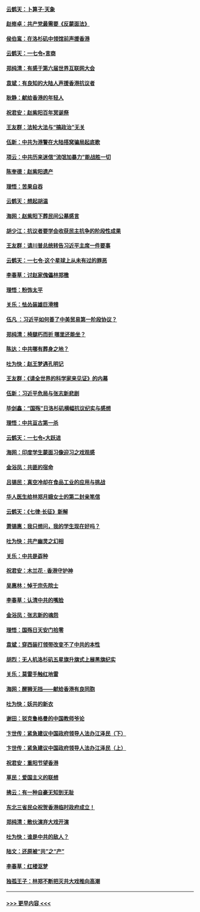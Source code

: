 #### [云鹤天：卜算子‧天象](../pages/nsc993/n11609023.md?t=10241333) 
#### [赵修卓：共产党最需要《反蒙面法》](../pages/nsc993/n11608006.md?t=10241333) 
#### [侯伯鸾：在洛杉矶中领馆前声援香港](../pages/nsc993/n11607802.md?t=10241333) 
#### [云鹤天：一七令•言商](../pages/nsc993/n11606248.md?t=10241333) 
#### [郑纯清：有感于第六届世界互联网大会](../pages/nsc993/n11604718.md?t=10241333) 
#### [袁斌：有良知的大陆人声援香港抗议者](../pages/nsc993/n11603673.md?t=10241333) 
#### [耿静：献给香港的年轻人](../pages/nsc993/n11602462.md?t=10241333) 
#### [祝君安：赵紫阳百年冥诞祭](../pages/nsc993/n11601386.md?t=10241333) 
#### [王友群：法轮大法与“搞政治”无关](../pages/nsc993/n11601658.md?t=10241333) 
#### [伍新：中共为港警在大陆搭窝骗局起底歌](../pages/nsc993/n11601536.md?t=10241333) 
#### [项云：中共历来迷信“流氓加暴力”能战胜一切](../pages/nsc993/n11601496.md?t=10241333) 
#### [陈奎德：赵紫阳遗产](../pages/nsc993/n11601444.md?t=10241333) 
#### [理悟：苦果自吞](../pages/nsc993/n11601385.md?t=10241333) 
#### [云鹤天：想起胡温](../pages/nsc993/n11600033.md?t=10241333) 
#### [海网：赵紫阳下葬民间公墓感言](../pages/nsc993/n11600021.md?t=10241333) 
#### [胡少江：抗议者要学会收获民主抗争的阶段性成果](../pages/nsc993/n11599626.md?t=10241333) 
#### [王友群：请川普总统转告习近平主席一件要事](../pages/nsc993/n11599533.md?t=10241333) 
#### [云鹤天：一七令‧这个星球上从未有过的罪恶](../pages/nsc993/n11598881.md?t=10241333) 
#### [李春草：讨赵家傀儡林郑檄](../pages/nsc993/n11598789.md?t=10241333) 
#### [理悟：粉饰太平](../pages/nsc993/n11598776.md?t=10241333) 
#### [关乐：怯怂装雄巨滑稽](../pages/nsc993/n11598767.md?t=10241333) 
#### [伍凡 ：习近平如何善了中美贸易第一阶段协议？](../pages/nsc993/n11596305.md?t=10241333) 
#### [郑纯清：椅腿朽而折 哪里还能坐？](../pages/nsc993/n11596273.md?t=10241333) 
#### [陈达：中共哪有葬身之地？](../pages/nsc993/n11596253.md?t=10241333) 
#### [吐为快：赵王梦遇孔明记](../pages/nsc993/n11596208.md?t=10241333) 
#### [王友群：《请全世界的科学家来见证》的内幕](../pages/nsc993/n11594091.md?t=10241333) 
#### [伍新：习近平危局与张志新悲剧](../pages/nsc993/n11594089.md?t=10241333) 
#### [毕剑鑫：“国殇”日洛杉矶横幅抗议纪实与感想](../pages/nsc993/n11591301.md?t=10241333) 
#### [理悟：中共亘古第一杀](../pages/nsc993/n11590734.md?t=10241333) 
#### [云鹤天：一七令•大跃进](../pages/nsc993/n11590699.md?t=10241333) 
#### [海网：印度学生蒙面习像迎习之戏观感](../pages/nsc993/n11590675.md?t=10241333) 
#### [金浴凤：共匪的宿命](../pages/nsc993/n11586383.md?t=10241333) 
#### [吕锡民：真空冷却在食品工业的应用与挑战](../pages/nsc993/n11585819.md?t=10241333) 
#### [华人医生给林郑月娥女士的第二封亲笔信](../pages/nsc993/n11585124.md?t=10241333) 
#### [云鹤天：《七律·长征》新解](../pages/nsc993/n11584578.md?t=10241333) 
#### [萧锡惠：我只想问，我的学生现在好吗？](../pages/nsc993/n11583828.md?t=10241333) 
#### [吐为快：共产幽灵之幻相](../pages/nsc993/n11583224.md?t=10241333) 
#### [关乐：中共是孬种](../pages/nsc993/n11582099.md?t=10241333) 
#### [祝君安：木兰花 · 香港守护神](../pages/nsc993/n11581782.md?t=10241333) 
#### [吴惠林：悼于宗先院士](../pages/nsc993/n11580283.md?t=10241333) 
#### [李春草：认清中共的嘴脸](../pages/nsc993/n11579954.md?t=10241333) 
#### [金浴凤：张志新的魂怨](../pages/nsc993/n11579913.md?t=10241333) 
#### [理悟：国殇日天安门拾零](../pages/nsc993/n11579843.md?t=10241333) 
#### [袁斌：穿西装打领带改变不了中共的本性](../pages/nsc993/n11579814.md?t=10241333) 
#### [胡烈：无人机洛杉矶五星旗升旗式上展黑旗纪实](../pages/nsc993/n11579322.md?t=10241333) 
#### [关乐：莫雷手触红地雷](../pages/nsc993/n11577862.md?t=10241333) 
#### [海网：醒狮无挡——献给香港有良同胞](../pages/nsc993/n11577835.md?t=10241333) 
#### [吐为快：妖共的新衣](../pages/nsc993/n11577575.md?t=10241333) 
#### [谢田：驳克鲁格曼的中国教师爷论](../pages/nsc993/n11575034.md?t=10241333) 
#### [卞世传：紧急建议中国政府领导人法办江泽民（下）](../pages/nsc993/n11573390.md?t=10241333) 
#### [卞世传：紧急建议中国政府领导人法办江泽民（上）](../pages/nsc993/n11573208.md?t=10241333) 
#### [祝君安：重阳节望香港](../pages/nsc993/n11573190.md?t=10241333) 
#### [草民：爱国主义的联想](../pages/nsc993/n11572333.md?t=10241333) 
#### [拂云：有一种自豪无知到无耻](../pages/nsc993/n11572006.md?t=10241333) 
#### [东北三省民众祝贺香港临时政府成立！](../pages/nsc993/n11571215.md?t=10241333) 
#### [郑纯清：散伙演弃大戏开演](../pages/nsc993/n11570826.md?t=10241333) 
#### [吐为快：谁是中共的敌人？](../pages/nsc993/n11570817.md?t=10241333) 
#### [陆文：还原被“共”之“产”](../pages/nsc993/n11570798.md?t=10241333) 
#### [李春草：红楼沤梦](../pages/nsc993/n11569673.md?t=10241333) 
#### [独孤王子：林郑不断把灭共大戏推向高潮](../pages/nsc993/n11569381.md?t=10241333) 

----
#### [ >>> 更早内容 <<< ](../indexes/nsc993-earlier.md)
